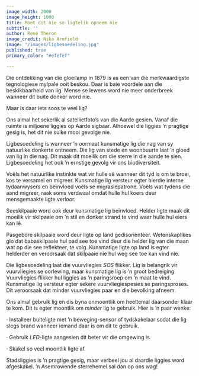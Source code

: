 ```yaml
---
image_width: 2000
image_height: 1000
title: Moet dit nie so ligtelik opneem nie
subtitle: ''
author: René Theron
image_credit: Nika Armfield
image: "/images/ligbesoedeling.jpg"
published: true
primary_color: "#efefef"

---
```

Die ontdekking van die gloeilamp in 1879 is as een van die merkwaardigste tegnologiese mylpale ooit beskou. Daar is baie voordele aan die beskikbaarheid van lig. Mense se lewens word nie meer onderbreek wanneer dit buite donker word nie.

Maar is daar iets soos te veel lig?

Ons almal het sekerlik al satellietfoto’s van die Aarde gesien. Vanaf die ruimte is miljoene liggies op Aarde sigbaar. Alhoewel die liggies ’n pragtige gesig is, het dit nie sulke mooi gevolge nie.

Ligbesoedeling is wanneer ’n oormaat kunsmatige lig die nag van sy natuurlike donkerte ontneem. Die lig van stede en woonbuurte laat ’n gloed van lig in die nag. Dit maak dit moeilik om die sterre in die aande te sien. Ligbesoedeling het ook ’n ernstige gevolg vir ons biodiversiteit.

Voëls het natuurlike instinkte wat vir hulle sê wanneer dit tyd is om te broei, kos te versamel en migreer. Kunsmatige lig versteur egter hierdie interne tydaanwysers en beïnvloed voëls se migrasiepatrone. Voëls wat tydens die aand migreer, raak soms verdwaal omdat hulle hul koers deur mensgemaakte ligte verloor.

Seeskilpaaie word ook deur kunsmatige lig beïnvloed. Helder ligte maak dit moeilik vir skilpaaie om ’n stil en donker strand te vind waar hulle hul eiers kan lê.

Pasgebore skilpaaie word deur ligte op land gedisoriënteer. Wetenskaplikes glo dat babaskilpaaie hul pad see toe vind deur die helder lig van die maan wat op die see reflekteer, te volg. Kunsmatige ligte op land is egter helderder en veroorsaak dat skilpaaie nie hul weg see toe kan vind nie.

Die ligbesoedeling laat die vuurvliegies _SOS_ flikker. Lig is belangrik vir vuurvliegies se oorlewing, maar kunsmatige lig is ’n groot bedreiging. Vuurvliegies flikker hul liggies as ’n paringsroep om ’n maat te vind. Kunsmatige lig versteur egter sekere vuurvliegiespesies se paringsproses. Dit veroorsaak dat minder vuurvliegies paar en die bevolking afneem.

Ons almal gebruik lig en dis byna onmoontlik om heeltemal daarsonder klaar te kom. Dit is egter moontlik om _minder_ lig te gebruik. Hier is ’n paar wenke:

· Installeer buiteligte met ’n beweging-sensor of tydskakelaar sodat die lig slegs brand wanneer iemand daar is om dit te gebruik.

· Gebruik _LED_-ligte aangesien dit beter vir die omgewing is.

· Skakel so veel moontlik ligte af.

Stadsliggies is ’n pragtige gesig, maar verbeel jou al daardie liggies word afgeskakel. ’n Asemrowende sterrehemel sal dan op ons wag!
